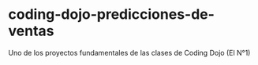 # coding-dojo-predicciones-de-ventas
Uno de los proyectos fundamentales de las clases de Coding Dojo (El N°1)
